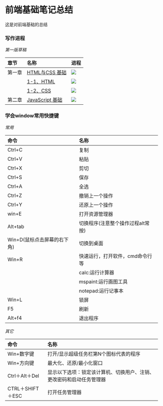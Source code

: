 # 前端基础笔记总结 #

这是对前端基础的总结

### 写作进程 ###

*第一版草稿*

| 章节 | 名称 | 进程 |
| :--- | :-------------- | :-------------------------------- |
| 第一章 | [HTML与CSS 基础](/ExpoBasics/1_htmlcss.md) | ![](http://progressed.io/bar/100) |
|  | [1-1、HTML](/ExpoBasics/1_1_html.md) |![](http://progressed.io/bar/100) |
|  | [1-2、CSS](/ExpoBasics/1_2_css.md) |![](http://progressed.io/bar/100) |
| 第二章 | [JavaScript 基础](/ExpoBasics/2_javascript.md) | ![](http://progressed.io/bar/0) |

### 学会window常用快捷键

*常用*

| 命令 | 名称 |
| :-------- | :----------------- |
| Ctrl+C | 复制 |
| Ctrl+V | 粘贴 |
| Ctrl+X | 剪切 |
| Ctrl+S | 保存 |
| Ctrl+A | 全选 |
| Ctrl+Z | 撤销上一个操作 |
| Ctrl+Y | 还原上一个操作 |
| win+E | 打开资源管理器 |
| Alt+tab | 切换程序(注意整个操作过程alt常按) |
| Win+D(鼠标点击屏幕的右下角) | 切换到桌面 |
| Win+R | 快速运行，打开软件，cmd命令行等 |
| | calc:运行计算器 |
| | mspaint:运行画图工具 |
| | notepad:运行记事本 |
| Win+L | 锁屏 |
| F5 | 刷新 |
| Alt+f4 | 退出程序 |

*其它*

| 命令 | 名称 |
| :-------- | :----------------- |
| Win+数字键 | 打开/显示超级任务栏第N个图标代表的程序 |
| Win+方向键 | 最大化、还原/最小化窗口 |
| Ctrl＋Alt＋Del | 显示以下选项：锁定该计算机、切换用户、注销、更改密码和启动任务管理器 |
| CTRL＋SHIFT＋ESC | 打开任务管理器 |
